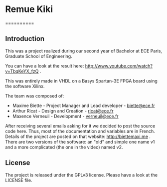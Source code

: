 # Remue Kiki
==========

## Introduction

This was a project realized during our second year of Bachelor at ECE Paris, Graduate School of Engineering.

You can have a look at the result here: http://www.youtube.com/watch?v=TbqKeYX_fzQ .

This was entirely made in VHDL on a Basys Spartan-3E FPGA board using the software Xilinx.

The team was composed of:
* Maxime Biette - Project Manager and Lead developer - biette@ece.fr
* Arthur Ricat - Design and Creation - ricat@ece.fr
* Maxence Verneuil - Development - verneuil@ece.fr

After receiving several emails asking for it we decided to post the source code here. Thus, most of the documentation and variables are in French. Details of the project are posted on that website: http://biettemaxi.me .
There are two versions of the software: an "old" and simple one name v1 and a more complicated (the one in the video) named v2.

## License

The project is released under the GPLv3 license.
Please have a look at the LICENSE file.